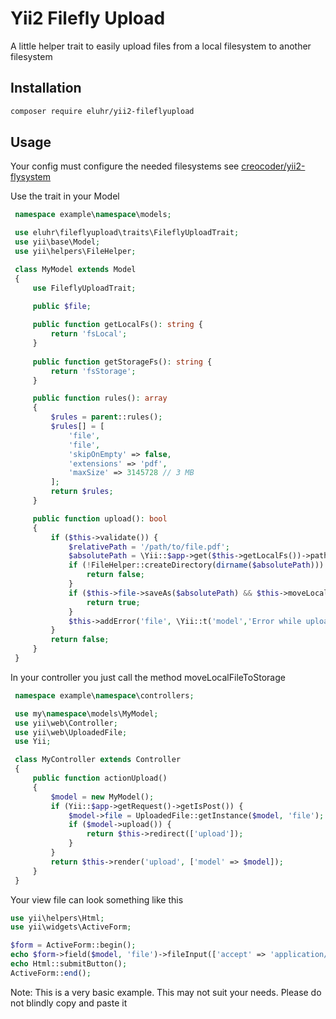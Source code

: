 # Yii2 Filefly Upload

A little helper trait to easily upload files from a local filesystem to another filesystem

## Installation

```bash
composer require eluhr/yii2-fileflyupload
```

## Usage

Your config must configure the needed filesystems see [creocoder/yii2-flysystem](https://github.com/creocoder/yii2-flysystem#configuring)

 Use the trait in your Model
 ```php
  namespace example\namespace\models;

  use eluhr\fileflyupload\traits\FileflyUploadTrait;
  use yii\base\Model;
  use yii\helpers\FileHelper;

  class MyModel extends Model
  {
      use FileflyUploadTrait;

      public $file;
      
      public function getLocalFs(): string {
          return 'fsLocal';
      }
      
      public function getStorageFs(): string {
          return 'fsStorage';
      }

      public function rules(): array
      {
          $rules = parent::rules();
          $rules[] = [
              'file',
              'file',
              'skipOnEmpty' => false,
              'extensions' => 'pdf',
              'maxSize' => 3145728 // 3 MB
          ];
          return $rules;
      }

      public function upload(): bool
      {
          if ($this->validate()) {
              $relativePath = '/path/to/file.pdf';
              $absolutePath = \Yii::$app->get($this->getLocalFs())->path . $relativePath;
              if (!FileHelper::createDirectory(dirname($absolutePath))) {
                  return false;
              }
              if ($this->file->saveAs($absolutePath) && $this->moveLocalFileToStorage($relativePath)) {
                  return true;
              }
              $this->addError('file', \Yii::t('model','Error while uploading file'));
          }
          return false;
      }
  }
 ```

 In your controller you just call the method moveLocalFileToStorage
 ```php
  namespace example\namespace\controllers;

  use my\namespace\models\MyModel;
  use yii\web\Controller;
  use yii\web\UploadedFile;
  use Yii;

  class MyController extends Controller
  {
      public function actionUpload()
      {
          $model = new MyModel();
          if (Yii::$app->getRequest()->getIsPost()) {
              $model->file = UploadedFile::getInstance($model, 'file');
              if ($model->upload()) {
                  return $this->redirect(['upload']);
              }
          }
          return $this->render('upload', ['model' => $model]);
      }
  }
 ```

 Your view file can look something like this
  ```php
  use yii\helpers\Html;
  use yii\widgets\ActiveForm;

  $form = ActiveForm::begin();
  echo $form->field($model, 'file')->fileInput(['accept' => 'application/pdf']);
  echo Html::submitButton();
  ActiveForm::end();
  ```

 Note: This is a very basic example. This may not suit your needs. Please do not blindly copy and paste it
 
